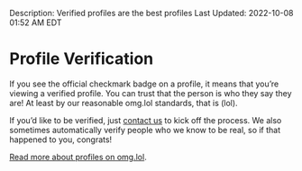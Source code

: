 Description: Verified profiles are the best profiles
Last Updated: 2022-10-08 01:52 AM EDT

# Profile Verification

If you see the official checkmark badge <i style="color: #0089cf;" class="fas fa-badge-check"></i> on a profile, it means that you’re viewing a verified profile. You can trust that the person is who they say they are! At least by our reasonable omg.lol standards, that is (lol).

If you’d like to be verified, just [contact us](/info/contact/) to kick off the process. We also sometimes automatically verify people who we know to be real, so if that happened to you, congrats!

[Read more about profiles on omg.lol](/info/profiles).
